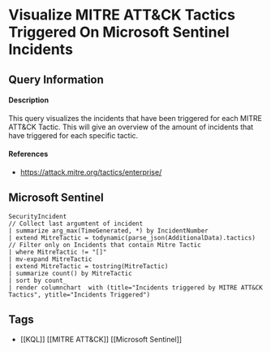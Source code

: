 # Visualize MITRE ATT&CK Tactics Triggered On Microsoft Sentinel Incidents
## Query Information
#### Description
This query visualizes the incidents that have been triggered for each MITRE ATT&CK Tactic. This will give an overview of the amount of incidents that have triggered for each specific tactic. 
#### References
- https://attack.mitre.org/tactics/enterprise/
## Microsoft Sentinel
```kusto
SecurityIncident
// Collect last argumtent of incident
| summarize arg_max(TimeGenerated, *) by IncidentNumber
| extend MitreTactic = todynamic(parse_json(AdditionalData).tactics)
// Filter only on Incidents that contain Mitre Tactic
| where MitreTactic != "[]"
| mv-expand MitreTactic
| extend MitreTactic = tostring(MitreTactic)
| summarize count() by MitreTactic
| sort by count_
| render columnchart  with (title="Incidents triggered by MITRE ATT&CK Tactics", ytitle="Incidents Triggered")
```
## Tags
- [[KQL]] [[MITRE ATT&CK]] [[Microsoft Sentinel]]